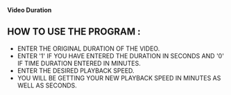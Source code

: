 **Video Duration**

## HOW TO USE THE PROGRAM :
- ENTER THE ORIGINAL DURATION OF THE VIDEO.
- ENTER '1' IF YOU HAVE ENTERED THE DURATION IN SECONDS AND '0' IF TIME DURATION ENTERED IN MINUTES.
- ENTER THE DESIRED PLAYBACK SPEED.
- YOU WILL BE GETTING YOUR NEW PLAYBACK SPEED IN MINUTES AS WELL AS SECONDS. 
